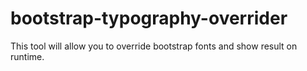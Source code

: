 # bootstrap-typography-overrider

This tool will allow you to override bootstrap fonts and show result on runtime.
